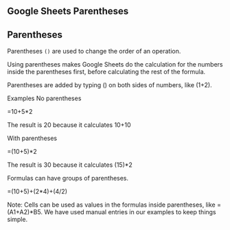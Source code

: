 Google Sheets Parentheses
---
Parentheses
---
Parentheses `()` are used to change the order of an operation.

Using parentheses makes Google Sheets do the calculation for the numbers inside the parentheses first, before calculating the rest of the formula.

Parentheses are added by typing () on both sides of numbers, like (1+2).

Examples
No parentheses

=10+5*2

The result is 20 because it calculates 10+10

With parentheses

=(10+5)*2

The result is 30 because it calculates (15)*2

Formulas can have groups of parentheses.

=(10+5)+(2*4)+(4/2)

Note: Cells can be used as values in the formulas inside parentheses, like =(A1+A2)*B5. We have used manual entries in our examples to keep things simple.
